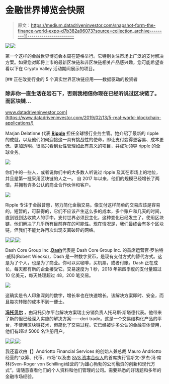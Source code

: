 # 金融世界博览会快照

> 原文：<https://medium.datadriveninvestor.com/snapshot-form-the-finance-world-expo-d7b382a96073?source=collection_archive---------11----------------------->

[![](img/8e893cdb7c389505582e8116e88f7333.png)](http://www.track.datadriveninvestor.com/1B9E)![](img/207caf1ed74d35c89e9fe7ceaa899fde.png)

第一个这样的金融世界博览会本周在楚格举行。它特别关注市场上广泛的支付解决方案。如果您对即将上市的最新区块链和非区块链相关产品感兴趣，您可能希望查看以下在 Crypto Valley 活动期间展示的项目。

[](https://www.datadriveninvestor.com/2019/02/13/5-real-world-blockchain-applications/) [## 正在改变行业的 5 个真实世界区块链应用——数据驱动的投资者

### 除非你一直生活在岩石下，否则我相信你现在已经听说过区块链了。而区块链…

www.datadriveninvestor.com](https://www.datadriveninvestor.com/2019/02/13/5-real-world-blockchain-applications/) 

Marjan Delatinne 代表 [**Ripple**](https://ripple.com/) 担任全球银行业务主管。她介绍了最新的 ripple 的成就，以及他们如何迎接这一具有挑战性的使命，即让支付变得更容易、成本更低、更加透明。很高兴看到女性管理如此有意义的项目，并成功领导 ripple 的全球业务。

![](img/07c9dba61f41ca4c3d189d5045bcb0ec.png)

你们中的一些人，或者说你们中的大多数人听说过 ripple 及其在市场上的地位，并且是第一批采用区块链的人之一。
自 2017 年以来，他们的规模已经增长了两倍，并拥有许多公认的商业合作伙伴和客户。

![](img/373f5fcf3f77ee71794c3e44144d4bd9.png)

Ripple 专注于金融普惠，努力简化金融交易。像支付这样简单的交易应该是容易的，短暂的，可获得的，它们不应该产生这么多的成本，多个账户和几天的时间，直到钱到达收款人的手中。支付世界必须民主化，这种变化已经发生了。使用区块链，他们解决了几乎所有目前存在的可能性。现在情况是，我们最终会有多个区块链，但我们不能允许再次出现支离破碎的网络。

![](img/0a1c0877ce1590b2ef744a3832f5e8f0.png)![](img/430c40636bbd84148dbbef82261deba2.png)![](img/f3b182d695b2ae056d00306f4e5e5797.png)

Dash Core Group Inc .[**Dash**](https://www.dash.org/)代表是 Dash Core Group Inc.
的首席运营官·罗伯特·威科(Robert Wiecko)，Dash 是一种数字货币，是现有支付方式的替代方式。这是为了个人，也是为了商业。你可以买咖啡，买机票，或者付账。Dash 正在成长，每天都有新的企业接受它。交易速度为 1 秒，2018 年第四季度的支付量超过 10 亿美元，每天处理超过 48，200 笔交易。

![](img/fe33ed346813bc3c439e1c3635ee6749.png)

这确实是令人印象深刻的数字，增长率也在快速增长。该解决方案即时、安全，而且每次转账的成本不到一便士。

[**冯托贝尔**](https://www.vontobel.com/en-ch/) ，由冯托贝尔平台解决方案瑞士分销负责人托马斯·斯塔德代表。他带来了新的但已经深入实施的解决方案——deri trade。这是一个交易结构化产品的平台，不使用区块链技术，但简化了交易过程。它已经被许多公认的金融实体使用，他们有超过 5000 名注册用户。

![](img/c0d4984c37d92fd395276b242ab00ebe.png)![](img/f8a6964562a90201c9908faa8cc86e0f.png)![](img/bce925f066db7982c66b4d8fa05be3ef.png)

我还喜欢由【】Andriotto Financial Services 的创始人兼总裁 Mauro Andriotto 经营的“众筹、代币、市场”以及由 [SVS 资本合伙人](http://www.svs-capitalpartners.com/)的首席执行官斯文-罗杰·冯·席林(Sven-Roger von Schilling)经营的“为雄心勃勃的公司融资的创新和现代方式”。请随意查看他们的个人资料和他们管理的公司。需要熟悉的好话题和多年的金融市场经验。
